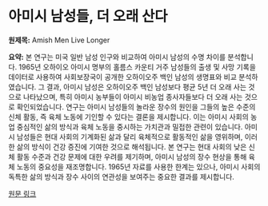 # 아미시 남성들, 더 오래 산다

**원제목:** Amish Men Live Longer

**요약:** 본 연구는 미국 일반 남성 인구와 비교하여 아미시 남성의 수명 차이를 분석합니다. 1965년 오하이오 아미시 명부의 홀름스 카운티 거주 남성들의 출생 및 사망 기록을 데이터로 사용하여 사회보장국이 공개한 오하이오주 백인 남성의 생명표와 비교 분석하였습니다.  그 결과, 아미시 남성은 오하이오주 백인 남성보다 평균 5년 더 오래 사는 것으로 나타났으며, 특히 아미시 농부들이 아미시 비농업 종사자들보다 더 오래 사는 것으로 확인되었습니다.  연구는 아미시 남성들의 놀라운 장수의 원인을 그들의 높은 수준의 신체 활동, 즉 육체 노동에 기인할 수 있다는 결론을 제시합니다. 이는 아미시 사회의 농업 중심적인 삶의 방식과 육체 노동을 중시하는 가치관과 밀접한 관련이 있습니다.  아미시 남성들은 현대 사회의 기계화된 삶과 달리 육체적으로 활동적인 삶을 영위하며, 이러한 삶의 방식이 건강 증진에 기여한 것으로 해석됩니다.  본 연구는 현대 사회의 낮은 신체 활동 수준과 건강 문제에 대한 우려를 제기하며, 아미시 남성의 장수 현상을 통해 육체 노동의 중요성을 재조명합니다.  1965년 자료를 사용한 한계는 있으나, 아미시 사회의 독특한 삶의 방식과 장수 사이의 연관성을 보여주는 중요한 결과를 제시합니다.

[원문 링크](https://plainanabaptistjournal.org/index.php/JPAC/article/download/10378/8413)
